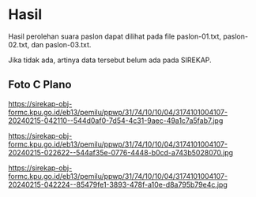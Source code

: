 # Hasil

Hasil perolehan suara paslon dapat dilihat pada file paslon-01.txt, paslon-02.txt, dan paslon-03.txt.

Jika tidak ada, artinya data tersebut belum ada pada SIREKAP.

## Foto C Plano

https://sirekap-obj-formc.kpu.go.id/eb13/pemilu/ppwp/31/74/10/10/04/3174101004107-20240215-042110--544d0af0-7d54-4c31-9aec-49a1c7a5fab7.jpg

https://sirekap-obj-formc.kpu.go.id/eb13/pemilu/ppwp/31/74/10/10/04/3174101004107-20240215-022622--544af35e-0776-4448-b0cd-a743b5028070.jpg

https://sirekap-obj-formc.kpu.go.id/eb13/pemilu/ppwp/31/74/10/10/04/3174101004107-20240215-042224--85479fe1-3893-478f-a10e-d8a795b79e4c.jpg
